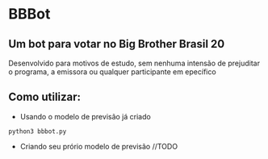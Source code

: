 # BBBot
## Um bot para votar no Big Brother Brasil 20
Desenvolvido para motivos de estudo, sem nenhuma intensão de prejuditar o programa, a emissora ou qualquer participante em epecífico

## Como utilizar:
* Usando o modelo de previsão já criado
 
```
python3 bbbot.py
```


* Criando seu prório modelo de previsão
//TODO
